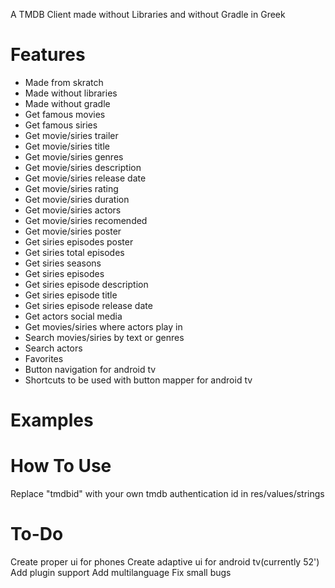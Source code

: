 A TMDB Client made without Libraries and without Gradle in Greek

# Features

* Made from skratch
* Made without libraries
* Made without gradle
* Get famous movies
* Get famous siries
* Get movie/siries trailer
* Get movie/siries title
* Get movie/siries genres
* Get movie/siries description
* Get movie/siries release date
* Get movie/siries rating
* Get movie/siries duration
* Get movie/siries actors
* Get movie/siries recomended
* Get movie/siries poster
* Get siries episodes poster
* Get siries total episodes
* Get siries seasons
* Get siries episodes
* Get siries episode description
* Get siries episode title
* Get siries episode release date
* Get actors social media
* Get movies/siries where actors play in
* Search movies/siries by text or genres
* Search actors
* Favorites
* Button navigation for android tv
* Shortcuts to be used with button mapper for android tv

# Examples

# How To Use
Replace "tmdbid" with your own tmdb authentication id in res/values/strings

# To-Do
Create proper ui for phones
Create adaptive ui for android tv(currently 52')
Add plugin support
Add multilanguage
Fix small bugs
